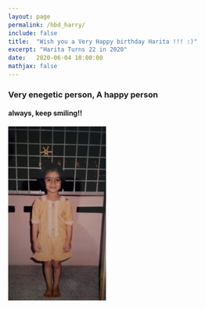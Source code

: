 ```yaml
---
layout: page
permalink: /hbd_harry/
include: false
title:  "Wish you a Very Happy birthday Harita !!! :)"
excerpt: "Harita Turns 22 in 2020"
date:   2020-06-04 10:00:00
mathjax: false
---
```







### Very enegetic person, A happy person 
#### always, keep smiling!!
<img src="Harita_Bday_Wishes/IMG_20200604_090221.jpg" width="200" height="355" />